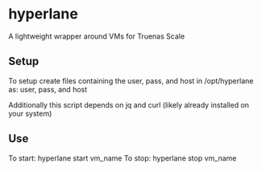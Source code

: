 # hyperlane
A lightweight wrapper around VMs for Truenas Scale

## Setup
To setup create files containing the user, pass, and host in /opt/hyperlane as: user, pass, and host

Additionally this script depends on jq and curl (likely already installed on your system)

## Use
To start: hyperlane start vm_name
To stop: hyperlane stop vm_name